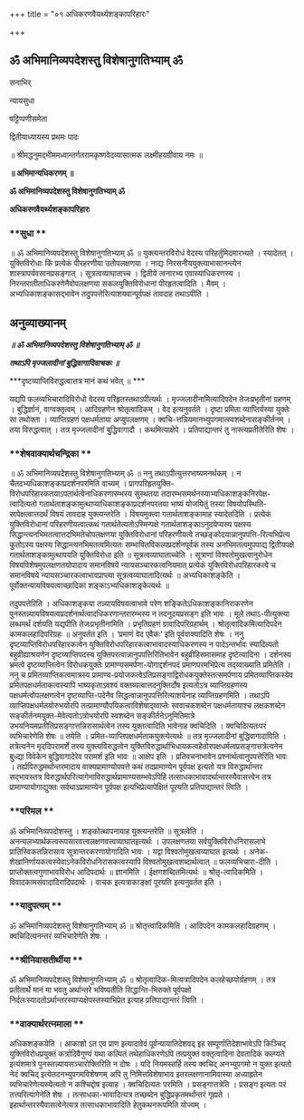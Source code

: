 +++
title = "०१ अधिकरणवैयर्थ्यशङ्कापरिहारः"

+++


## ॐ अभिमानिव्यपदेशस्तु विशेषानुगतिभ्याम् ॐ

सनाभिर्

न्यायसुधा

षट्टिप्पणीसमेता

द्वितीयाध्यायस्य प्रथमः पादः

॥ श्रीमद्धनुमद्भीममध्वान्तर्गतरामकृष्णवेदव्यासात्मक लक्ष्मीहयग्रीवाय नमः ॥

**॥ अभिमान्यधिकरणम् ॥**

**ॐ अभिमानिव्यपदेशस्तु विशेषानुगतिभ्याम् ॐ**

**अधिकरणवैयर्थ्यशङ्कापरिहारः**

### **सुधा **

॥ ॐ अभिमानिव्यपदेशस्तु विशेषानुगतिभ्याम् ॐ ॥ युक्त्यन्तरविरोधं वेदस्य परिहर्तुमिदमारभ्यते । स्यादेतत् । युक्तिविरोधाः किं प्रत्येकं पीरहरणीया उतोपलक्षणया । नाद्यः निरसनीययुक्त्याभासानन्त्येन शास्त्रापर्यवसानप्रसङ्गात् । सूत्रत्वव्याघाताच्च । द्वितीये त्वनारभ्य एवास्याधिकरणस्य । निरन्तरातीताधिकरणेनैवोपलक्षणया सकलयुक्तिविरोधानां पीरहृतत्वादिति । मैवम् । अभ्यधिकाशङ्कासद्भावेन तदुपपत्तेरित्याशयवान्पूर्वपक्षं तावदाह तथाऽपीति ।

## **अनुव्याख्यानम्**

***॥ ॐ अभिमानिव्यपदेशस्तु विशेषानुगतिभ्याम् ॐ ॥***

***तथाऽपि मृज्जलादीनां बुद्धिवागादिवाचकः ॥***

***दृष्टव्याप्तिविरुद्धत्वात्तत्र मानं कथं भवेत् ॥ ***

यद्यपि फलव्यभिचारादिविरोधो वेदस्य परिहृतस्तथाऽपीत्यर्थः । मृज्जलादीनामित्यादिपदेन तेजःप्रभृतीनां ग्रहणम् । बुद्धिर्ज्ञानं, वाग्वक्तृत्वम् । आदिग्रहणेन श्रोतृत्वादिकम् । वेद इत्यनुवर्तते । दृष्टा प्रमिता व्याप्तिर्यस्या युक्तेः सा तथोक्ता । व्याप्तिग्रहणं पक्षधर्मताया अप्युपलक्षणम् । क्वचि-त्तन्नियमानभ्युपगमात्स्वशब्देनासङ्कीर्तनम् । तया विरुद्धत्वात् । तत्र मृज्जलादीनां बुद्धिवागादौ । कथमित्याक्षेपे । प्रतिपाद्यान्तरं तु नास्त्यप्रतीतेरिति शेषः ।

### **शेषवाक्यार्थचन्द्रिका **

॥ ॐ अभिमानिव्यपदेशस्तु विशेषानुगतिभ्याम् ॐ ॥ ननु तथाऽपीत्युत्तरभाष्यमनर्थकम् । न चैतदभ्यधिकाशङ्काप्रदर्शनपरमिति वाच्यम् । प्रागपरिहृतयुक्ति-विरोधपरिहारकतयाऽपतार्थत्वेनाधिकरणारम्भस्य सुस्थतया तदारम्भसमर्थनस्याभ्यधिकाशङ्कनिरपेक्ष-त्वादित्यतो गतार्थताशङ्कामुत्थाप्याधिकाशङ्काप्रदर्शनपरतया भाष्यं योजयितुं तस्या विषयोपस्थिति-सापेक्षत्वात्तदर्थं विषयं तावदाह युक्त्यन्तरेति । विषयमुक्त्वा गतार्थताशङ्कामाह स्यादेतदिति । प्रत्येकं युक्तिविरोधानां परिहरणीयत्वात्कथं गतार्थतेत्यतोऽस्मिन्पक्षे गतार्थताशङ्काऽनुदयेप्यस्य पक्षस्य सिद्धान्त्यनभिमतत्वात्तदभिमतेचोपलक्षणया युक्तिविरोधानां परिहरणीयत्वे तच्छङ्कोदयान्नानुपपत्ति-रित्यभिप्रेत्य कुतोऽस्य पक्षस्य सिद्धान्त्यनभिमतत्वमित्यतः सम्भावितविकल्पप्रदर्शनपूर्वकं तस्य अनभिमतत्वमुपपाद्य द्वितीयपक्षे गतार्थताशङ्कामुत्थापयति युक्तिविरोधा इति ॥ सूत्रत्वव्याघाताच्चेति । सूत्राणां विश्वतोमुखत्वानुरोधेन विषयविशेषमुपलक्षणतयोपादाय समानविषये न्यायसञ्चारकत्वनियमात् प्रत्येकं युक्तिविरोधपरिहारकत्वे च समानविषये न्यायसञ्चारकत्वाभावप्राप्त्या सूत्रत्वव्याघातादित्यर्थः ॥ अभ्यधिकाशङ्केति । पूर्वोक्तन्यायविषयत्वाच्छादिका शङ्काऽभ्यधिकाशङ्केत्यर्थः ॥

तदुपपत्तेरिति । अधिकाशङ्कया तन्न्यायविषयत्वाभावे परेण शङ्कितेऽधिकाशङ्कानिराकरणेन पुनस्तन्न्यायविषयत्वप्रदर्शनार्थत्वादधिकरणान्तरारम्भस्य न तदनुदयप्रसङ्ग इति भावः । मूले तथाऽ-पीत्युक्त्या लब्धमर्थं दर्शयति यद्यपीति तेजःप्रभृतीनामिति । प्रभृतिग्रहणं ग्रावादिपरिग्रहार्थम् । श्रोतृत्वादिकमित्यादिपदेन कामकलहादिपरिग्रहः ॥ अनुवर्तत इति । ‘प्रमाणं वेद एवैकः’ इति पूर्ववाक्यादिति शेषः । ननु दृष्टव्याप्तिविरोधपरिहारकत्वेन युक्तिविरोधपरिहारकत्वाभावादस्याधिकरणस्य न पादेऽन्तर्भावः स्यादित्यतो बहुव्रीह्याश्रयणेन दृष्टव्याप्तिपदस्य युक्तिपरत्वान्नानुपपत्तिरितिभावेन बहुव्रीहिसमासमाह दृष्टेत्यादिना । दर्शनस्य भ्रमत्वे दृष्टव्याप्तित्वेन विरोधकयुक्तेः प्रामाण्यसमर्पणा-योगाद्दर्शनपदं प्रमाणपरमभिप्रेत्य तद्य्वाख्याति प्रमितेति । ननु च प्रमितव्याप्तिकत्वमात्रस्य प्रामाण्य-प्रयोजकत्वेऽतिप्रसङ्गाद्विरोधकयुक्तेस्तत्समर्पणाय प्रमितव्याप्तिकस्येव प्रमितपक्षधर्मताकत्वस्यापि भाष्यकृताऽवश्यं वक्तव्यत्वात्तदनुक्तिर्दोष इत्यतोऽत्र व्याप्तिग्रहणस्य पक्षधर्मत्वोपलक्षणत्वेन दृष्टव्याप्ति-पदेनैव सिद्धत्वान्नानुपपत्तिरित्याशयेनाह व्याप्तिग्रहणमिति । तथाऽपि व्याप्तिपक्षधर्मतयोरुभयोरपि तत्प्रामाण्यौपयिकत्वाविशेषाद्य्वाप्तेः स्ववाचकशब्देन पक्षधर्मतायाश्च लक्षकशब्देन सङ्कीर्तनमयुक्त-मेवेत्यतोऽत्रोभयोरपि स्वशब्देन सङ्कीर्तनेऽनुमितिमात्रे उभयनियमप्रतीतिप्रसङ्गात्तन्निरासार्थत्वेन तस्य युक्तत्वादिति भावेनाह क्वचिदिति । क्वचिदित्यतःपरं व्यभिचारेणेति शेषः ॥ तयेति । प्रमित-व्याप्तिपक्षधर्मताकयुक्त्येत्यर्थः ॥ तत्र मृज्जलादीनां बुद्धिवागादाविति । तत्रेत्यनेन मृददिपरामर्शे तस्य युक्त्यविरुद्धत्वेन युक्तिविरुद्धार्थाभिधायकत्वहेतोरपक्षधर्मत्वप्रसङ्गात्तत्रेत्यनेन बुध्द्या विवेकेन बुद्धिवागादेरेव परामर्श इति भावः ॥ आक्षेप इति । प्रतिवचनाभावेन प्रश्नार्थत्वानुपपत्तेरिति भावः । तर्ह्यविरुद्धमर्थान्तरमादाय वाक्यप्रामाण्योपपत्ते कथं तदप्रामाण्येन पूर्वपक्ष इत्यतो यत्र विरुद्धार्थान्तर सद्भावस्तत्र विरुद्धार्थपरित्यागेनाविरुद्धार्थप्रामाण्यसम्भवेऽपिहि तत्साधकाभावादर्थान्तरस्यैवासत्त्वेन तत्र प्रामाण्यायोगाद्युक्तः सर्वथाऽप्रामाण्येन पूर्वपक्ष इत्यभिप्रेत्यापेक्षितं पूरयति प्रतिपाद्यान्तरं त्विति ।

### **परिमल **

ॐ अभिमानिव्यपदोशस्तु । शङ्कोत्थापनायाह युक्त्यन्तरेति ॥ सूत्रत्वेति । अनन्यलभ्यार्थकत्वरूपसारवत्त्वलक्षणवत्त्वव्याघातइत्यर्थः । उपलक्षणतया सर्वयुक्तिविरोधनिरासलाभे प्रातिस्विकतन्निरासाय सूत्रान्तरकरणायोगादिति भावः । यद्वा विश्वतोमुखत्वव्याघात इत्यर्थः । अनेक-शेखानिर्णायकत्वस्येवाऽनेकविरोधनिरासकत्वस्यापि विश्वतोमुखत्वशब्दार्थत्वात् ॥ फलव्यभिचारा-दीति । प्राप्तोक्तत्वगुणाभावविरोध आदिपदार्थः ॥ ज्ञानमिति । ईक्षणशब्दितमित्यर्थः ॥ श्रोतृ-त्वादिकमिति । विवादकामसंवादादिरादिपदार्थः । वाचक इत्यत्राकाङ्क्षां पूरयति इत्यनुवर्तत इति ।

### **यादुपत्यम् **

ॐ अभिमानिव्यपदेशस्तु विशेषानुगतिभ्याम् ॐ ॥ श्रोतृत्त्वादिकमिति । आदिपदेन कामकलहादिग्रहणम् । क्वचिदित्यनन्तरं व्यभिचारेणेति शेषः ।

### **श्रीनिवासतीर्थीया **

ॐ अभिमानिव्यपदेशस्तु विशेषानुगतिभ्याम् ॐ ॥ श्रोतृत्वादिक-मित्यत्रादिपदेन कलहेच्छयोर्ग्रहणम् । तत्र प्रतीतार्थे मानं मा भवतु अर्थान्तरे भविष्यतीति सिद्धान्ति-भिरुक्ते पूर्वपक्षो निर्दलःस्यादतोऽर्थान्तरस्याप्यक्षेपस्तस्याभिप्रेत इत्याह प्रतिपाद्यान्तरं त्विति ।

### **वाक्यार्थरत्नमाला **

अधिकशङ्कयेति । आकाशो ऽत एव प्राण इत्यादावेवं पूर्वन्यायातिदेशवद् इह सम्पूर्णातिदेशाभावेऽपि किञ्चिद् युक्तिविरोधप्रयुक्तं कर्त्रादिवैगुण्यं यथा कल्पितं तथेहाधिकरणेऽपि तत्प्रयुक्तं वक्तृत्वादिना देवतादिकं कल्प्यते इत्यंशमात्रे पुनस्तन्न्यायसञ्चारोक्तिरिति न दोषः । यदि नियमस्तर्हि तस्य क्वचिद् अनभ्युपगमो न युक्त इत्यतो नेदं क्वचिद् इत्येतदनभ्युपगमविशेषणम् अपि तु निमित्तविशेषाभाव इतरलक्षणानामिवास्या अध्याहृतेन व्यभिचारेणेत्यस्येत्यतो न कश्चिद्दोष इत्याह । क्वचिदित्यतः परमिति । प्रसङ्गात्तत्रेति । प्रसङ्ग इत्यतः परं तत्त्परित्यागेनेति शेषः । तत्साधका-भावादित्यत्र तच्छब्देन बुद्धिप्रकृतमर्थान्तरं गृह्यते । इहार्थान्तरस्यैवासत्वेनेत्यत्र तत्साधकाभावादिति हेतुकथनरूपमिति योज्यम् ।





